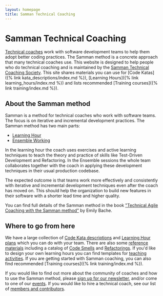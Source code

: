 ```yaml
---
layout: homepage
title: Samman Technical Coaching
---
```


# Samman Technical Coaching

[Technical coaches](/reference/technical_coach_definition.html) work with software development teams to help them adopt better coding practices. The Samman method is a concrete approach that many technical coaches use. This website is designed to help people who do technical coaching and is maintained by the [Samman Technical Coaching Society](/society/index.html). This site shares materials you can use for [Code Katas]({% link kata_descriptions/index.md %}), [Learning Hours]({% link learning_hours/index.md %}) and lists recommended [Training courses]({% link training/index.md %}). 

## About the Samman method

Samman is a method for technical coaches who work with software teams. The focus is on iterative and incremental development practices. The Samman method has two main parts: 

- [Learning Hour](/learning_hours/index.html)
- [Ensemble Working](/reference/ensemble_definition.html)

In the learning hour the coach uses exercises and active learning techniques to teach the theory and practice of skills like Test-Driven Development and Refactoring. In the Ensemble sessions the whole team collaborates together with the coach in applying these development techniques in their usual production codebase.

The expected outcome is that teams work more effectively and consistently with iterative and incremental development techniques even after the coach has moved on. This should help the organization to build new features in their software with a shorter lead time and higher quality. 

You can find full details of the Samman method in the book ["Technical Agile Coaching with the Samman method"](https://leanpub.com/techagilecoach) by Emily Bache.

## Where to go from here

We have a large collection of [Code Kata descriptions](/kata_descriptions/index.html) and [Learning Hour plans](/learning_hours/index.html) which you can do with your team. There are also some [reference materials](/reference/index.html) including a catalog of [Code Smells](/reference/code_smells/index.html) and [Refactorings](/reference/refactorings/index.html). If you'd like to design your own learning hours you can find templates for [teaching activities](/activities/index.html). If you are getting started with Samman coaching, you can also find recommended [Training courses]({% link training/index.md %}).

If you would like to find out more about the community of coaches and how to use the Samman method, please [sign up for our newsletter](https://share-eu1.hsforms.com/1pvE5eTT2RWyYJtyH4AJSuwf6aty), and/or come to one of our [events](/society/events/index.html). If you would like to hire a technical coach, see our list of [members and contributors](/society/contributors/index.html). 
